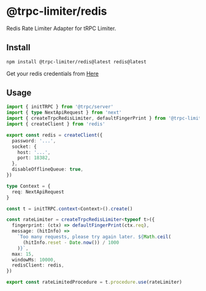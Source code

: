 # @trpc-limiter/redis

Redis Rate Limiter Adapter for tRPC Limiter.

## Install

```bash
npm install @trpc-limiter/redis@latest redis@latest
```

Get your redis credentials from [Here](https://app.redislabs.com/#/databases)

## Usage

```ts
import { initTRPC } from '@trpc/server'
import { type NextApiRequest } from 'next'
import { createTrpcRedisLimiter, defaultFingerPrint } from '@trpc-limiter/redis'
import { createClient } from 'redis'

export const redis = createClient({
  password: '...',
  socket: {
    host: '...',
    port: 18382,
  },
  disableOfflineQueue: true,
})

type Context = {
  req: NextApiRequest
}

const t = initTRPC.context<Context>().create()

const rateLimiter = createTrpcRedisLimiter<typeof t>({
  fingerprint: (ctx) => defaultFingerPrint(ctx.req),
  message: (hitInfo) =>
    `Too many requests, please try again later. ${Math.ceil(
      (hitInfo.reset - Date.now()) / 1000
    )}`,
  max: 15,
  windowMs: 10000,
  redisClient: redis,
})

export const rateLimitedProcedure = t.procedure.use(rateLimiter)
```
